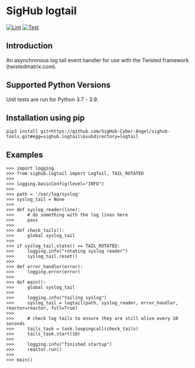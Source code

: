 # SigHub logtail
[![Lint](https://github.com/SigHub-Cyber-Angel/sighub-tools/workflows/Lint%20logtail/badge.svg)](https://github.com/SigHub-Cyber-Angel/sighub-tools/actions?query=workflow%3ALint%20logtail)
[![Test](https://github.com/SigHub-Cyber-Angel/sighub-tools/workflows/Test%20logtail/badge.svg)](https://github.com/SigHub-Cyber-Angel/dashboard-backend/actions?query=workflow%3ATest%20logtail)
## Introduction
An asynchronous log tail event handler for use with the Twisted framework (twistedmatrix.com).
## Supported Python Versions
Unit tests are run for Python 3.7 - 3.9.
## Installation using pip
```
pip3 install git+https://github.com/SigHub-Cyber-Angel/sighub-tools.git#egg=sighub.logtail\&subdirectory=logtail
```
## Examples
```
>>> import logging
>>> from sighub.logtail import LogTail, TAIL_ROTATED
>>> 
>>> logging.basicConfig(level="INFO")
>>> 
>>> path = '/var/log/syslog'
>>> syslog_tail = None
>>> 
>>> def syslog_reader(line):
>>>     # do something with the log lines here
>>>     pass
>>> 
>>> def check_tails():
>>>     global syslog_tail
>>> 		
>>> if syslog_tail.state() == TAIL_ROTATED:
>>>     logging.info("rotating syslog reader")
>>>     syslog_tail.reset()
>>> 		
>>> def error_handler(error):
>>>     logging.error(error)
>>> 		
>>> def main():
>>>     global syslog_tail
>>> 		
>>>     logging.info("tailing syslog")
>>>     syslog_tail = logtail(path, syslog_reader, error_handler, reactor=reactor, full=True)
>>> 		
>>>     # check log tails to ensure they are still alive every 10 seconds
>>>     tails_task = task.loopingcall(check_tails)
>>>     tails_task.start(10)
>>> 		
>>>     logging.info("finished startup")
>>>     reactor.run()
>>> 		
>>> main()
```
